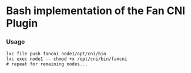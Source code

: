 # Bash implementation of the Fan CNI Plugin

### Usage

```shell
lxc file push fancni node1/opt/cni/bin
lxc exec node1 -- chmod +x /opt/cni/bin/fancni
# repeat for remaining nodes...
```
